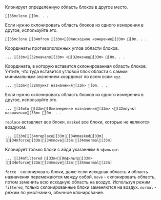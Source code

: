 Клонирует определённую область блоков в другое место.
```ansi
[35mclone [0m. . .
```
Если нужно склонировать область блоков из одного измерения в другое, используйте это.
```ansi
[35mclone [34mfrom [33m<[0mисходное измерение[33m> [0m. . .
```
Координаты противоположных углов области блоков.
```ansi
... [33m<[32mначало[33m> <[32mконец[33m> [0m. . .
```
Координата, в которую вставится склонированная область блоков. Учтите, что туда вставится угловой блок области с самым минимальным значением координат по всем осям `xyz`.
```ansi
... [33m<[32mпункт назначения[33m> [0m. . .
```
Если нужно склонировать область блоков из одного измерения в другое, используйте это.
```ansi
... [34mto [33m<[0mизмерение назначения[33m> <[32mпункт назначения[33m> [0m. . .
```
`replace` вставляет все блоки, `masked` все блоки, которые не являются воздухом.
```ansi
... [33m[[34mreplace[33m|[34mmasked[33m] [[34mforce[33m|[34mmove[33m|[34mnormal[33m]
```
Клонирует только блоки с айди указанным в `<фильтр>`.
```ansi
... [34mfiltered [33m<[0mфильтр[33m> [[34mforce[33m|[34mmove[33m|[34mnormal[33m]
```
`force` - склонировать блоки, даже если исходная область и область назначения перемежаются между собой.
`move` - склонировать область, потом заменить всю исходную область на воздух. Используя режим `filtered`, только склонированные блоки заменяются на воздух.
`normal` - режим по умолчанию, обычное клонирование.